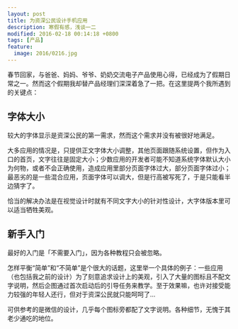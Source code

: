 ```yaml
---
layout: post
title: 为资深公民设计手机应用
description: 寒假有感，浅谈一二
modified: 2016-02-18 00:14:18 +0800
tags: [产品]
feature:
  image: 2016/0216.jpg
---
```

春节回家，与爸爸、妈妈、爷爷、奶奶交流电子产品使用心得，已经成为了假期日常之一。然而这个假期我却替产品经理们深深着急了一把。在这里提两个我所遇到的关键点：

## 字体大小

较大的字体显示是资深公民的第一需求，然而这个需求并没有被很好地满足。

大多应用的情况是，只提供正文字体大小调整，其他页面跟随系统设置，但作为入口的首页，文字往往是固定大小；少数应用的开发者可能不知道系统字体默认大小为何物，或者不会正确使用，造成应用里部分页面字体过大，部分页面字体过小；最恶劣的是一些混合应用，页面字体可以调大，但是行高被写死了，于是只能看半边猜字了。

恰当的解决办法是在视觉设计时就有不同文字大小的针对性设计，大字体版本里可以适当牺牲美观。

## 新手入门

最好的入门是「不需要入门」，因为各种教程只会被忽略。

怎样平衡“简单”和“不简单”是个很大的话题，这里举一个具体的例子：一些应用（也包括我之前的设计）为了刻意追求设计上的美观，引入了大量的图标且不配文字说明，然后企图通过首次启动后的引导任务来教学。至于效果嘛，也许对接受能力较强的年轻人还行，但对于资深公民就只能呵呵了...

可供参考的是微信的设计，几乎每个图标旁都配了文字说明。各种细节，无愧于其老少通吃的地位。
